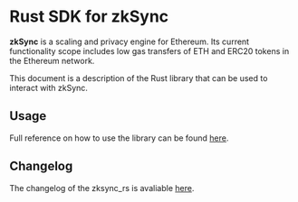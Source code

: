 # Rust SDK for zkSync

**zkSync** is a scaling and privacy engine for Ethereum. Its current functionality scope includes low gas transfers of
ETH and ERC20 tokens in the Ethereum network.

This document is a description of the Rust library that can be used to interact with zkSync.

## Usage

Full reference on how to use the library can be found [here](https://zksync.io/api/sdk/rust/).

## Changelog

The changelog of the zksync_rs is avaliable [here](/changelog/rust-sdk.md).
